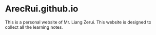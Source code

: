 # ArecRui.github.io
This is a personal website of Mr. Liang Zerui. This website is designed to collect all the learning notes.

